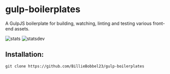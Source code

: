 # gulp-boilerplates

A GulpJS boilerplate for building, watching, linting and testing various front-end assets.

![stats](https://david-dm.org/BillieBobbel23/gulp-boilerplates/status.svg)
![statsdev](https://david-dm.org/BillieBobbel23/gulp-boilerplates/dev-status.svg)

## Installation:

``git clone https://github.com/BillieBobbel23/gulp-boilerplates``
